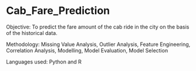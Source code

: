 # Cab_Fare_Prediction

Objective: To predict the fare amount of the cab ride in the city on the basis of the historical data.

Methodology: Missing Value Analysis,  Outlier Analysis, Feature Engineering, Correlation Analysis,  Modelling, Model Evaluation, Model Selection

Languages used: Python and R
